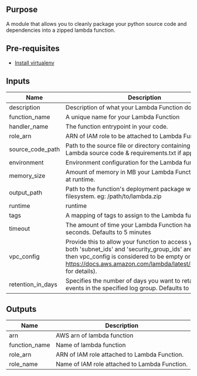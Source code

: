 ## Purpose
A module that allows you to cleanly package your python source code and dependencies into a zipped lambda function.

## Pre-requisites
- [Install virtualenv](https://sourabhbajaj.com/mac-setup/Python/virtualenv.html)

<!-- BEGINNING OF PRE-COMMIT-TERRAFORM DOCS HOOK -->
## Inputs

| Name | Description | Type | Default | Required |
|------|-------------|:----:|:-----:|:-----:|
| description | Description of what your Lambda Function does. | string | n/a | yes |
| function\_name | A unique name for your Lambda Function | string | n/a | yes |
| handler\_name | The function entrypoint in your code. | string | n/a | yes |
| role\_arn | ARN of IAM role to be attached to Lambda Function. | string | n/a | yes |
| source\_code\_path | Path to the source file or directory containing your Lambda source code & requirements.txt if applicable | string | n/a | yes |
| environment | Environment configuration for the Lambda function | map | `{}` | no |
| memory\_size | Amount of memory in MB your Lambda Function can use at runtime. | string | `"128"` | no |
| output\_path | Path to the function's deployment package within local filesystem. eg: /path/to/lambda.zip | string | `"lambda.zip"` | no |
| runtime | runtime | string | `"python3.7"` | no |
| tags | A mapping of tags to assign to the Lambda function. | map | `{}` | no |
| timeout | The amount of time your Lambda Function has to run in seconds. Defaults to 5 minutes | string | `"300"` | no |
| vpc\_config | Provide this to allow your function to access your VPC (if both 'subnet_ids' and 'security_group_ids' are empty then vpc_config is considered to be empty or unset, see https://docs.aws.amazon.com/lambda/latest/dg/vpc.html for details). | map | `{}` | no |
| retention\_in\_days | Specifies the number of days you want to retain log events in the specified log group. Defaults to no-delay. | number | `300` | no |

## Outputs

| Name | Description |
|------|-------------|
| arn | AWS arn of lambda function |
| function\_name | Name of lambda function |
| role\_arn | ARN of IAM role attached to Lambda Function. |
| role\_name | Name of IAM role attached to Lambda Function. |

<!-- END OF PRE-COMMIT-TERRAFORM DOCS HOOK -->